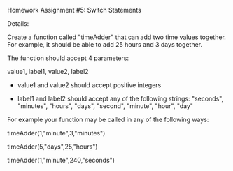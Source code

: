Homework Assignment #5: Switch Statements


Details:
 
Create a function called "timeAdder" that can add two time values together. For example, it should be able to add 25 hours and 3 days together. 

The function should accept 4 parameters:

value1, label1, value2, label2

- value1 and value2 should accept positive integers  

- label1 and label2 should accept any of the following strings: "seconds", "minutes", "hours", "days", "second", "minute", "hour", "day"

For example your function may be called in any of the following ways:

timeAdder(1,"minute",3,"minutes")

timeAdder(5,"days",25,"hours")

timeAdder(1,"minute",240,"seconds")